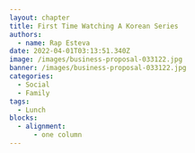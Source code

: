 ```yaml
---
layout: chapter
title: First Time Watching A Korean Series
authors:
  - name: Rap Esteva
date: 2022-04-01T03:13:51.340Z
image: /images/business-proposal-033122.jpg
banner: /images/business-proposal-033122.jpg
categories:
  - Social
  - Family
tags:
  - Lunch
blocks:
  - alignment:
      - one column
---
```

